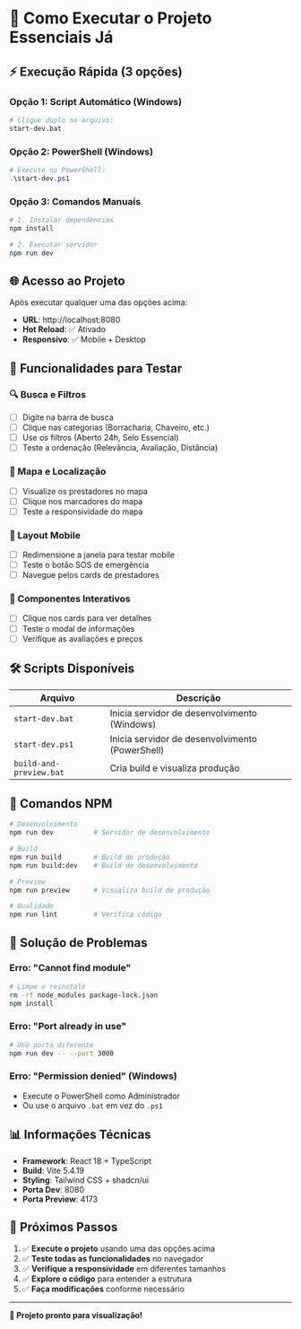 # 🚀 Como Executar o Projeto Essenciais Já

## ⚡ Execução Rápida (3 opções)

### Opção 1: Script Automático (Windows)
```bash
# Clique duplo no arquivo:
start-dev.bat
```

### Opção 2: PowerShell (Windows)
```powershell
# Execute no PowerShell:
.\start-dev.ps1
```

### Opção 3: Comandos Manuais
```bash
# 1. Instalar dependências
npm install

# 2. Executar servidor
npm run dev
```

## 🌐 Acesso ao Projeto

Após executar qualquer uma das opções acima:

- **URL**: http://localhost:8080
- **Hot Reload**: ✅ Ativado
- **Responsivo**: ✅ Mobile + Desktop

## 📱 Funcionalidades para Testar

### 🔍 Busca e Filtros
- [ ] Digite na barra de busca
- [ ] Clique nas categorias (Borracharia, Chaveiro, etc.)
- [ ] Use os filtros (Aberto 24h, Selo Essencial)
- [ ] Teste a ordenação (Relevância, Avaliação, Distância)

### 📍 Mapa e Localização
- [ ] Visualize os prestadores no mapa
- [ ] Clique nos marcadores do mapa
- [ ] Teste a responsividade do mapa

### 📱 Layout Mobile
- [ ] Redimensione a janela para testar mobile
- [ ] Teste o botão SOS de emergência
- [ ] Navegue pelos cards de prestadores

### 🎨 Componentes Interativos
- [ ] Clique nos cards para ver detalhes
- [ ] Teste o modal de informações
- [ ] Verifique as avaliações e preços

## 🛠️ Scripts Disponíveis

| Arquivo | Descrição |
|---------|-----------|
| `start-dev.bat` | Inicia servidor de desenvolvimento (Windows) |
| `start-dev.ps1` | Inicia servidor de desenvolvimento (PowerShell) |
| `build-and-preview.bat` | Cria build e visualiza produção |

## 🔧 Comandos NPM

```bash
# Desenvolvimento
npm run dev          # Servidor de desenvolvimento

# Build
npm run build        # Build de produção
npm run build:dev    # Build de desenvolvimento

# Preview
npm run preview      # Visualiza build de produção

# Qualidade
npm run lint         # Verifica código
```

## 🚨 Solução de Problemas

### Erro: "Cannot find module"
```bash
# Limpe e reinstale
rm -rf node_modules package-lock.json
npm install
```

### Erro: "Port already in use"
```bash
# Use porta diferente
npm run dev -- --port 3000
```

### Erro: "Permission denied" (Windows)
- Execute o PowerShell como Administrador
- Ou use o arquivo `.bat` em vez do `.ps1`

## 📊 Informações Técnicas

- **Framework**: React 18 + TypeScript
- **Build**: Vite 5.4.19
- **Styling**: Tailwind CSS + shadcn/ui
- **Porta Dev**: 8080
- **Porta Preview**: 4173

## 🎯 Próximos Passos

1. ✅ **Execute o projeto** usando uma das opções acima
2. ✅ **Teste todas as funcionalidades** no navegador
3. ✅ **Verifique a responsividade** em diferentes tamanhos
4. ✅ **Explore o código** para entender a estrutura
5. ✅ **Faça modificações** conforme necessário

---

**🎉 Projeto pronto para visualização!**


